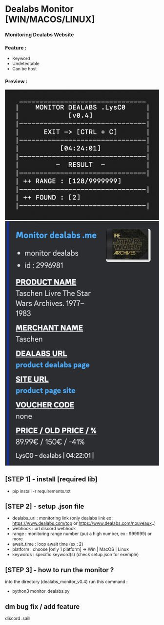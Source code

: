 # Dealabs Monitor [WIN/MACOS/LINUX]

### Monitoring Dealabs Website 
### Feature :
- Keyword
- Undetectable
- Can be host

### Preview :

![info](img/info.png)
![info](img/webhook.png)

## [STEP 1] - install [required lib]

- pip install -r requirements.txt

## [STEP 2] - setup .json file

- dealabs_url : monitoring link (only dealabs link ex : https://www.dealabs.com/top or https://www.dealabs.com/nouveaux..)
- webhook : url discord webhook
- range : monitoring range number (put a high number, ex : 999999) or more 
- await_time : loop await time (ex : 2)
- platform : choose [only 1 platform] -> Win | MacOS | Linux
- keywords : specific keyword(s) (check setup.json for exemple)

## [STEP 3] - how to run the monitor ? ##

into the directory (dealabs_monitor_v0.4) run this command :
- python3 monitor_dealabs.py

## dm bug fix / add feature ##
discord  .saill
